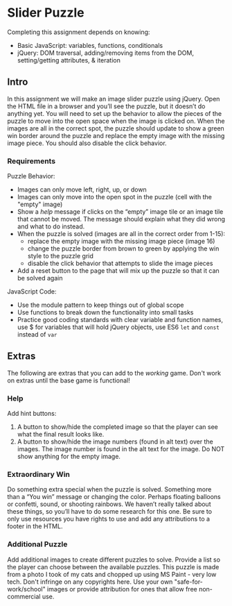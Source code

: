 # Slider Puzzle
Completing this assignment depends on knowing:

- Basic JavaScript: variables, functions, conditionals
- jQuery: DOM traversal, adding/removing items from the DOM, setting/getting attributes, & iteration

## Intro
In this assignment we will make an image slider puzzle using jQuery. Open the HTML file in a browser and you’ll see the puzzle, but it doesn’t do anything yet. You will need to set up the behavior to allow the pieces of the puzzle to move into the open space when the image is clicked on. When the images are all in the correct spot, the puzzle should update to show a green win border around the puzzle and replace the empty image with the missing image piece. You should also disable the click behavior.

### Requirements
Puzzle Behavior:

- Images can only move left, right, up, or down
- Images can only move into the open spot in the puzzle (cell with the "empty" image)
- Show a *help* message if clicks on the “empty” image tile or an image tile that cannot be moved. The message should explain what they did wrong and what to do instead.
- When the puzzle is solved (images are all in the correct order from 1-15):
  - replace the empty image with the missing image piece (image 16)
  - change the puzzle border from brown to green by applying the win style to the puzzle grid
  - disable the click behavior that attempts to slide the image pieces
- Add a reset button to the page that will mix up the puzzle so that it can be solved again

JavaScript Code:

- Use the module pattern to keep things out of global scope
- Use functions to break down the functionality into small tasks
- Practice good coding standards with clear variable and function names, use $ for variables that will hold jQuery objects, use ES6 `let` and `const` instead of `var`


## Extras
The following are extras that you can add to the *working* game. Don't work on extras until the base game is functional!  

### Help
Add hint buttons:

1. A button to show/hide the completed image so that the player can see what the final result looks like.
2. A button to show/hide the image numbers (found in alt text) over the images.  The image number is found in the alt text for the image.  Do NOT show anything for the empty image.  

### Extraordinary Win
Do something extra special when the puzzle is solved.  Something more than a “You win” message or changing the color. Perhaps floating balloons or confetti, sound, or shooting rainbows.  We haven’t really talked about these things, so you’ll have to do some research for this one.  Be sure to only use resources you have rights to use and add any attributions to a footer in the HTML.

### Additional Puzzle
Add additional images to create different puzzles to solve.  Provide a list so the player can choose between the available puzzles.  This puzzle is made from a photo I took of my cats and chopped up using MS Paint - very low tech.  Don't infringe on any copyrights here.  Use your own "safe-for-work/school" images or provide attribution for ones that allow free non-commercial use.
